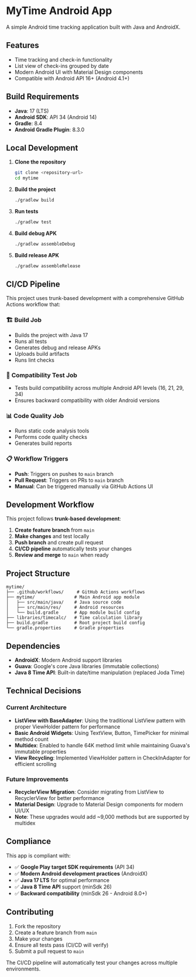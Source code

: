 # MyTime Android App

A simple Android time tracking application built with Java and AndroidX.

## Features

- Time tracking and check-in functionality
- List view of check-ins grouped by date
- Modern Android UI with Material Design components
- Compatible with Android API 16+ (Android 4.1+)

## Build Requirements

- **Java**: 17 (LTS)
- **Android SDK**: API 34 (Android 14)
- **Gradle**: 8.4
- **Android Gradle Plugin**: 8.3.0

## Local Development

1. **Clone the repository**
   ```bash
   git clone <repository-url>
   cd mytime
   ```

2. **Build the project**
   ```bash
   ./gradlew build
   ```

3. **Run tests**
   ```bash
   ./gradlew test
   ```

4. **Build debug APK**
   ```bash
   ./gradlew assembleDebug
   ```

5. **Build release APK**
   ```bash
   ./gradlew assembleRelease
   ```

## CI/CD Pipeline

This project uses trunk-based development with a comprehensive GitHub Actions workflow that:

### 🏗️ **Build Job**

- Builds the project with Java 17
- Runs all tests
- Generates debug and release APKs
- Uploads build artifacts
- Runs lint checks

### 🔄 **Compatibility Test Job**

- Tests build compatibility across multiple Android API levels (16, 21, 29, 34)
- Ensures backward compatibility with older Android versions

### 📊 **Code Quality Job**

- Runs static code analysis tools
- Performs code quality checks
- Generates build reports

### 📋 **Workflow Triggers**

- **Push**: Triggers on pushes to `main` branch
- **Pull Request**: Triggers on PRs to `main` branch
- **Manual**: Can be triggered manually via GitHub Actions UI

## Development Workflow

This project follows **trunk-based development**:

1. **Create feature branch** from `main`
2. **Make changes** and test locally
3. **Push branch** and create pull request
4. **CI/CD pipeline** automatically tests your changes
5. **Review and merge** to `main` when ready

## Project Structure

```
mytime/
├── .github/workflows/     # GitHub Actions workflows
├── mytime/               # Main Android app module
│   ├── src/main/java/    # Java source code
│   ├── src/main/res/     # Android resources
│   └── build.gradle      # App module build config
├── libraries/timecalc/   # Time calculation library
├── build.gradle          # Root project build config
└── gradle.properties     # Gradle properties
```

## Dependencies

- **AndroidX**: Modern Android support libraries
- **Guava**: Google's core Java libraries (immutable collections)
- **Java 8 Time API**: Built-in date/time manipulation (replaced Joda Time)

## Technical Decisions

### Current Architecture
- **ListView with BaseAdapter**: Using the traditional ListView pattern with proper ViewHolder pattern for performance
- **Basic Android Widgets**: Using TextView, Button, TimePicker for minimal method count
- **Multidex**: Enabled to handle 64K method limit while maintaining Guava's immutable properties
- **View Recycling**: Implemented ViewHolder pattern in CheckInAdapter for efficient scrolling

### Future Improvements
- **RecyclerView Migration**: Consider migrating from ListView to RecyclerView for better performance
- **Material Design**: Upgrade to Material Design components for modern UI/UX
- **Note**: These upgrades would add ~9,000 methods but are supported by multidex

## Compliance

This app is compliant with:

- ✅ **Google Play target SDK requirements** (API 34)
- ✅ **Modern Android development practices** (AndroidX)
- ✅ **Java 17 LTS** for optimal performance
- ✅ **Java 8 Time API** support (minSdk 26)
- ✅ **Backward compatibility** (minSdk 26 - Android 8.0+)

## Contributing

1. Fork the repository
2. Create a feature branch from `main`
3. Make your changes
4. Ensure all tests pass (CI/CD will verify)
5. Submit a pull request to `main`

The CI/CD pipeline will automatically test your changes across multiple environments. 